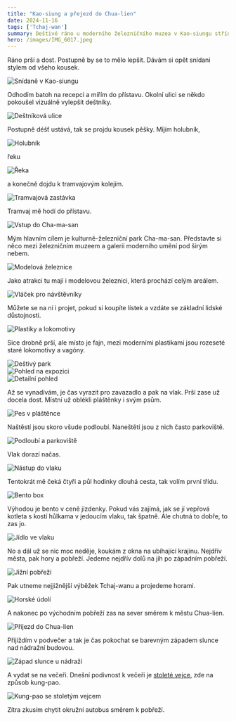 ```yaml
---
title: "Kao-siung a přejezd do Chua-lien"
date: 2024-11-16
tags: ['Tchaj-wan']
summary: Deštivé ráno u moderního železničního muzea v Kao-siungu střídá čtyřhodinová cesta napříč Tchaj-wanem až do Chua-lien. První třída s bento boxem, pláštěnky pro psy, plastiky mezi lokomotivami a večerní kung-pao se stoletým vejcem.
hero: /images/IMG_6017.jpeg
---
```


Ráno prší a dost. Postupně by se to mělo lepšit. Dávám si opět snídani stylem od všeho kousek. 

![Snídaně v Kao-siungu](/images/IMG_6006.jpeg)

Odhodím batoh na recepci a mířím do přístavu. Okolní ulici se někdo pokoušel vizuálně vylepšit deštníky.

![Deštníková ulice](/images/IMG_6008.jpeg)

Postupně déšť ustává, tak se projdu kousek pěšky. Míjím holubník,

![Holubník](/images/IMG_6009.jpeg)

řeku

![Řeka](/images/IMG_6010.jpeg)

a konečně dojdu k tramvajovým kolejím. 

![Tramvajová zastávka](/images/IMG_6012.jpeg)

Tramvaj mě hodí do přístavu. 

![Vstup do Cha-ma-san](/images/IMG_6013.jpeg)

Mým hlavním cílem je kulturně-železniční park Cha-ma-san. Představte si něco mezi železničním muzeem a galerií moderního umění pod širým nebem.

![Modelová železnice](/images/IMG_6017.jpeg)

Jako atrakci tu mají i modelovou železnici, která prochází celým areálem.

![Vláček pro návštěvníky](/images/IMG_6019.jpeg)

Můžete se na ní i projet, pokud si koupíte lístek a vzdáte se základní lidské důstojnosti.

![Plastiky a lokomotivy](/images/IMG_6022.jpeg)

Sice drobně prší, ale místo je fajn, mezi moderními plastikami jsou rozeseté staré lokomotivy a vagóny.

![Deštivý park](/images/IMG_6024.jpeg)  
![Pohled na expozici](/images/IMG_6027.jpeg)  
![Detailní pohled](/images/IMG_6028.jpeg)

Až se vynadívám, je čas vyrazit pro zavazadlo a pak na vlak. Prší zase už docela dost. Místní už oblékli pláštěnky i svým psům.

![Pes v pláštěnce](/images/IMG_6023.jpeg)

Naštěstí jsou skoro všude podloubí. Naneštětí jsou z nich často parkoviště.

![Podloubí a parkoviště](/images/IMG_6030.jpeg)

Vlak dorazí načas. 

![Nástup do vlaku](/images/IMG_6031.jpeg)

Tentokrát mě čeká čtyři a půl hodinky dlouhá cesta, tak volím první třídu. 

![Bento box](/images/IMG_6033.jpeg)

Výhodou je bento v ceně jízdenky. Pokud vás zajímá, jak se jí vepřová kotleta s kostí hůlkama v jedoucím vlaku, tak špatně. Ale chutná to dobře, to zas jo.

![Jídlo ve vlaku](/images/IMG_6032.jpeg)

No a dál už se nic moc neděje, koukám z okna na ubíhající krajinu. Nejdřív města, pak hory a pobřeží. Jedeme nejdřív dolů na jih po západním pobřeží.

![Jižní pobřeží](/images/IMG_6041.jpeg)

Pak utneme nejjižnější výběžek Tchaj-wanu a projedeme horami. 

![Horské údolí](/images/IMG_6046.jpeg)

A nakonec po východním pobřeží zas na sever směrem k městu Chua-lien. 

![Příjezd do Chua-lien](/images/IMG_6045.jpeg)

Přijíždím v podvečer a tak je čas pokochat se barevným západem slunce nad nádražní budovou.

![Západ slunce u nádraží](/images/IMG_6051.jpeg)

A vydat se na večeři. Dnešní podivnost k večeři je [stoleté vejce,](https://cs.wikipedia.org/wiki/Stolet%C3%A9_vejce) zde na způsob kung-pao. 

![Kung-pao se stoletým vejcem](/images/IMG_6055.jpeg)

Zítra zkusím chytit okružní autobus směrem k pobřeží.